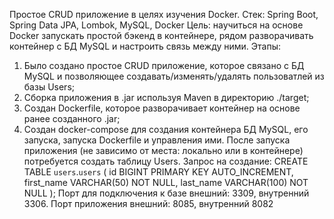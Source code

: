 Простое CRUD приложение в целях изучения Docker.
Стек: Spring Boot, Spring Data JPA, Lombok, MySQL, Docker
Цель: научиться на основе Docker запускать простой бэкенд в контейнере, рядом разворачивать контейнер с БД MySQL и настроить связь между ними.
Этапы:
 1) Было создано простое CRUD приложение, которое связано с БД MySQL и позволяющее создавать/изменять/удалять пользоватлей из базы Users;
 2) Сборка приложения в .jar используя Maven в директорию ./target;
 3) Создан Dockerfile, которое разворачивает контейнер на основе ранее созданного .jar;
 4) Создан docker-compose для создания контейнера БД MySQL, его запуска, запуска Dockerfile и управления ими.
После запуска приложения (не зависимо от места: локально или в контейнере) потребуется создать таблицу Users. Запрос на создание:
 CREATE TABLE `users`.`users` (
 id BIGINT PRIMARY KEY AUTO_INCREMENT,
 first_name VARCHAR(50) NOT NULL,
 last_name VARCHAR(100) NOT NULL
 );
 Порт для подключения к базе внешний: 3309, внутренний 3306. Порт приложения внешний: 8085, внутренний 8082
